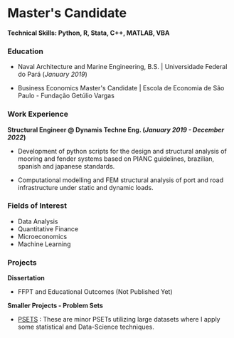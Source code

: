 # Master's Candidate

**Technical Skills: Python, R, Stata, C++, MATLAB, VBA**

### Education
- Naval Architecture and Marine Engineering, B.S. | Universidade Federal do Pará (_January 2019_)

- Business Economics Master's Candidate | Escola de Economia de São Paulo - Fundação Getúlio Vargas 

### Work Experience
**Structural Engineer @ Dynamis Techne Eng. (_January 2019 - December 2022_)**
- Development of python scripts for the design and structural analysis of mooring and fender systems based on PIANC guidelines, brazilian, spanish and japanese standards.

- Computational modelling and FEM structural analysis of port and road infrastructure under static and dynamic loads.

### Fields of Interest
- Data Analysis
- Quantitative Finance
- Microeconomics
- Machine Learning

### Projects
**Dissertation**
- FFPT and Educational Outcomes (Not Published Yet)

**Smaller Projects - Problem Sets**

- [PSETS](https://github.com/pedrogiraosouza/portfolio) : These are minor PSETs utilizing large datasets where I apply some statistical and Data-Science techniques.


  
